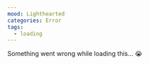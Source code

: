 ```yaml
---
mood: Lighthearted
categories: Error
tags:
  - loading
---
```

Something went wrong while loading this... 😭